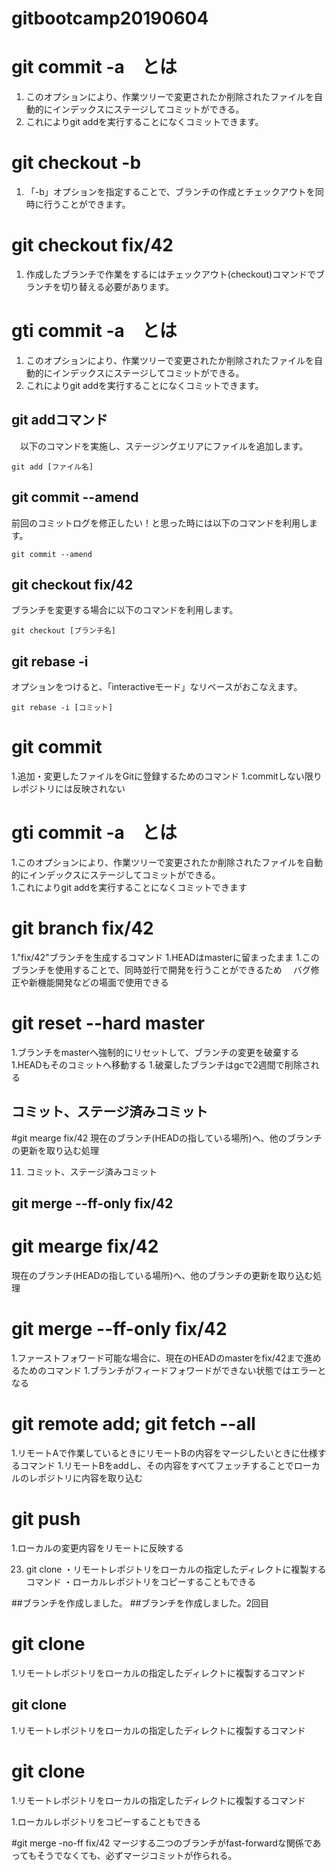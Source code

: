 # gitbootcamp20190604

# git commit -a　とは
  1. このオプションにより、作業ツリーで変更されたか削除されたファイルを自動的にインデックスにステージしてコミットができる。  
  1. これによりgit addを実行することになくコミットできます。

# git checkout -b
  1. 「-b」オプションを指定することで、ブランチの作成とチェックアウトを同時に行うことができます。

# git checkout fix/42
  1. 作成したブランチで作業をするにはチェックアウト(checkout)コマンドでブランチを切り替える必要があります。

# gti commit -a　とは
  1. このオプションにより、作業ツリーで変更されたか削除されたファイルを自動的にインデックスにステージしてコミットができる。  
  1. これによりgit addを実行することになくコミットできます。

## git addコマンド

　以下のコマンドを実施し、ステージングエリアにファイルを追加します。

    git add [ファイル名]

## git commit --amend

前回のコミットログを修正したい！と思った時には以下のコマンドを利用します。

    git commit --amend

## git checkout fix/42

ブランチを変更する場合に以下のコマンドを利用します。

    git checkout [ブランチ名]

## git rebase -i

オプションをつけると、「interactiveモード」なリベースがおこなえます。

    git rebase -i [コミット]

# git commit
1.追加・変更したファイルをGitに登録するためのコマンド
1.commitしない限りレポジトリには反映されない

# gti commit -a　とは
1.このオプションにより、作業ツリーで変更されたか削除されたファイルを自動的にインデックスにステージしてコミットができる。  
1.これによりgit addを実行することになくコミットできます

# git branch fix/42
1."fix/42"ブランチを生成するコマンド
1.HEADはmasterに留まったまま
1.このブランチを使用することで、同時並行で開発を行うことができるため
　バグ修正や新機能開発などの場面で使用できる

# git reset --hard master
1.ブランチをmasterへ強制的にリセットして、ブランチの変更を破棄する
1.HEADもそのコミットへ移動する
1.破棄したブランチはgcで2週間で削除される

## コミット、ステージ済みコミット

#git mearge fix/42
 現在のブランチ(HEADの指している場所)へ、他のブランチの更新を取り込む処理

11. コミット、ステージ済みコミット

## git merge --ff-only fix/42

# git mearge fix/42
 現在のブランチ(HEADの指している場所)へ、他のブランチの更新を取り込む処理

# git merge --ff-only fix/42

1.ファーストフォワード可能な場合に、現在のHEADのmasterをfix/42まで進めるためのコマンド
1.ブランチがフィードフォワードができない状態ではエラーとなる

# git remote add; git fetch --all
1.リモートAで作業しているときにリモートBの内容をマージしたいときに仕様するコマンド
1.リモートBをaddし、その内容をすべてフェッチすることでローカルのレポジトリに内容を取り込む

# git push
1.ローカルの変更内容をリモートに反映する

23. git clone
・リモートレポジトリをローカルの指定したディレクトに複製するコマンド
・ローカルレポジトリをコピーすることもできる

##ブランチを作成しました。
##ブランチを作成しました。2回目

# git clone
1.リモートレポジトリをローカルの指定したディレクトに複製するコマンド

## git clone
1.リモートレポジトリをローカルの指定したディレクトに複製するコマンド

# git clone
1.リモートレポジトリをローカルの指定したディレクトに複製するコマンド

1.ローカルレポジトリをコピーすることもできる

#git merge -no-ff fix/42
 マージする二つのブランチがfast-forwardな関係であってもそうでなくても、必ずマージコミットが作られる。
